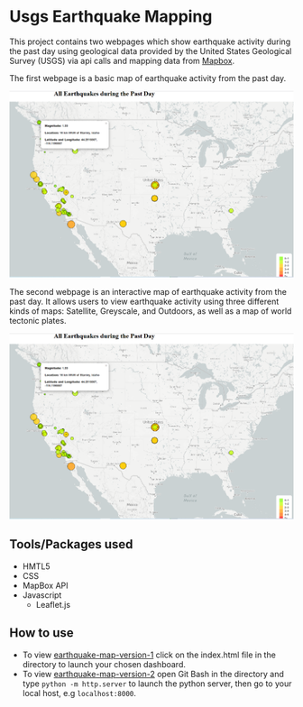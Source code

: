 # Usgs Earthquake Mapping

This project contains two webpages which show earthquake activity during the past day using geological data provided by the United States Geological Survey (USGS) via api calls and mapping data from [Mapbox](https://www.mapbox.com/).

The first webpage is a basic map of earthquake activity from the past day.

![earthquake-map-version-1-image](images/earthquake-map-version-1.PNG)

The second webpage is an interactive map of earthquake activity from the past day. It allows users to view earthquake activity using three different kinds of maps: Satellite, Greyscale, and Outdoors, as well as a map of world tectonic plates.

![earthquake-map-version-1-image](images/earthquake-map-version-1.PNG)



## Tools/Packages used
- HMTL5
- CSS
- MapBox API
- Javascript
  - Leaflet.js



## How to use
- To view [earthquake-map-version-1](earthquake-map-version-1) click on the index.html file in the directory to launch your chosen dashboard.
- To view [earthquake-map-version-2](earthquake-map-version-2) open Git Bash in the directory and type `python -m http.server` to launch the python server, then go to your local host, e.g `localhost:8000`.
